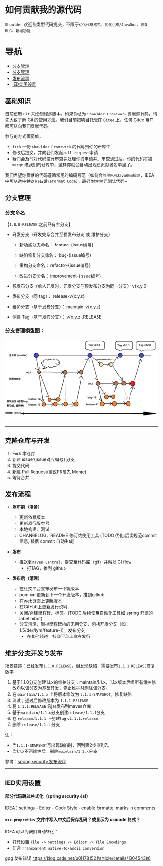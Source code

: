 # 如何贡献我的源代码

`Shoulder` 欢迎各类型代码提交，不限于`优化代码格式`、`优化注释/JavaDoc`、`修复 BUG`、`新增功能`

# 导航
- [分支管理](#基础知识)
- [分支管理](#分支管理)
- [发布流程](#发布流程)
- [IED实用设置](#IED实用设置)

## 基础知识

 目前使用 `Git` 来控制程序版本，如果你想为 `Shoulder Framework` 贡献源代码，请先大致了解 Git 的使用方法。我们目前把项目托管在 `Gitee` 上，任何 Gitee 用户都可以向我们贡献代码。

 参与的方式很简单，
 - `fork` 一份 `Shoulder Framework` 的代码到你的仓库中
 - 修改后提交，并向我们发起`pull request`申请
 - 我们会及时对代码进行审查并处理你的申请并。审查通过后，你的代码将被 `merge` 进我们的仓库中，这样你就会自动出现在贡献者名单里了。

 我们希望你贡献的代码遵循常见的编码规范（如符合`阿里巴巴Java编码规范`，IDEA中可以选中特定包右键`Reformat Code`），最好附带单元测试代码~

## 分支管理

### 分支命名

【`1.0.0-RELEASE` 之前只有主分支】

- 开发分支（开发完毕合并至预发布分支 或 维护分支）
    - 新功能分支命名：
    feature-{issue编号}

    - 缺陷修复分支命名：
    bug-{issue编号}

    - 重构分支命名：
    refactor-{issue编号}

    - 改进分支命名：
    improvement-{issue编号}

- 预发布分支（单人开发时，开发分支与预发布分支为同一分支）
v{x.y.0}

- 发布分支（同 tag）：
release-v{x.y.z}

- 维护分支（基于发布分支）：
maintain-v{x.y.z}

- 创建 Tag（基于发布分支）：
v{x.y.z}.RELEASE

### 分支管理模型图：

![分支管理模型图](doc/img/gitFlow.png)

---

## 克隆仓库与开发

1. Fork 本仓库
2. 新建 issue/{issue对应编号} 分支
3. 提交代码
4. 新建 Pull Request(建议PR前先 Merge)
5. 等待合并

## 发布流程

- **发布前（准备）**
    - 更新依赖版本
    - 更新发行版本号
    - 本地构建、测试
  - CHANGELOG、README 修订或使用工具 (TODO 优化:后续规范commit信息, 根据 commit 自动生成)

- **发布**
  - 推送到`Maven Central`，提交至代码库（git）并触发 CI flow
    - 打TAG，推到 github

- **发布后（清理）**
    - 在社交平台宣布发布一个新版本
    - pom.xml更新到下一个开发版本，推到github
    - 在web页面上更新版本
    - 在GitHub上更新发行说明
  - 关闭/创建里程碑、标签。(TODO 后续使用自动化工具如 spring 开源的 label robot)
  - 分支清理，删掉里程碑内的无用分支，包括开发分支（如：1.5/dev/lym/feature-1），发布分支
    - 在其他频道、社交平台上宣布发行


## 维护分支开发与发布
场景描述：已经发布`1.1.0.RELEASE`，但发现缺陷，需要发布`1.1.1.RELEASE`修复版本

1.	基于1.1.0分支创建1.1.x的维护分支：maintain/1.1.x，1.1.x版本后续所有维护修改均以该分支为基础开发，停止维护时删除该分支。
2.	在 `maintain/1.1.x` 上将版本修改为 `1.1.1-SNAPSHOT`，修复缺陷
3.	测试；通过后修改版本为 `1.1.1.RELEASE`
4.  将 `1.1.1.RELEASE` 的jar发布到maven仓库
5.  基于`maintain/1.1.x`分支创建`release/1.1.1`分支
6.	在 `release/1.1.1` 上创建tag `v1.1.1.release`
7.  删除 `release/1.1.1` 分支

注：
- 当`1.1.1-SNAPSHOT`再出现缺陷时，回到第2步直到7。
- 当1.1.x不再维护后，删除`maintain/1.1.x`分支

参考：[spring security 发布流程](https://github.com/spring-projects/spring-security/wiki/Release-Process)

----

## IED实用设置

#### 部分代码跳过格式化（spring security dsl）
IDEA：settings - Editor - Code Style - enable formatter marks in comments

#### `xxx.propreties` 文件中写入中文后保存乱码？或显示为 unicode 格式？

IDEA 可以为我们自动转化：
- 打开设置 `File -> Settings -> Editor -> File Encodings`
- 勾选 `Transparent native-to-ascii conversion`

gpg 发布错误
https://blog.csdn.net/u011781521/article/details/130454386
